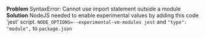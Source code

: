 **Problem**
SyntaxError: Cannot use import statement outside a module
**Solution**
NodeJS needed to enable experimental values by adding this code 'jest' script.
```NODE_OPTIONS=--experimental-vm-modules jest```
and
```"type": "module",``` to ```package.json```